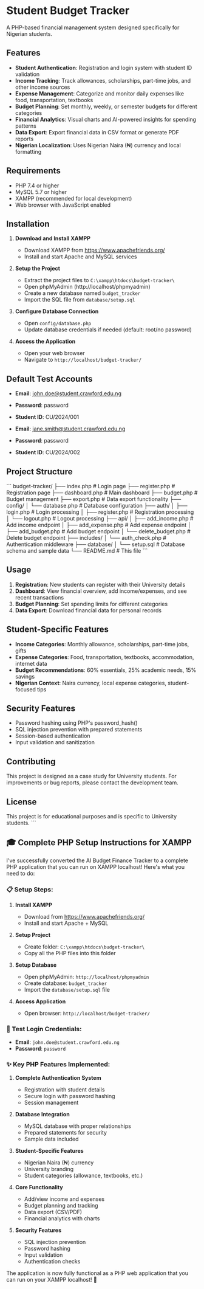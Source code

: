 # Student Budget Tracker

A PHP-based financial management system designed specifically for Nigerian students.

## Features

- **Student Authentication**: Registration and login system with student ID validation
- **Income Tracking**: Track allowances, scholarships, part-time jobs, and other income sources
- **Expense Management**: Categorize and monitor daily expenses like food, transportation, textbooks
- **Budget Planning**: Set monthly, weekly, or semester budgets for different categories
- **Financial Analytics**: Visual charts and AI-powered insights for spending patterns
- **Data Export**: Export financial data in CSV format or generate PDF reports
- **Nigerian Localization**: Uses Nigerian Naira (₦) currency and local formatting

## Requirements

- PHP 7.4 or higher
- MySQL 5.7 or higher
- XAMPP (recommended for local development)
- Web browser with JavaScript enabled

## Installation

1. **Download and Install XAMPP**
   - Download XAMPP from https://www.apachefriends.org/
   - Install and start Apache and MySQL services

2. **Setup the Project**
   - Extract the project files to `C:\xampp\htdocs\budget-tracker\`
   - Open phpMyAdmin (http://localhost/phpmyadmin)
   - Create a new database named `budget_tracker`
   - Import the SQL file from `database/setup.sql`

3. **Configure Database Connection**
   - Open `config/database.php`
   - Update database credentials if needed (default: root/no password)

4. **Access the Application**
   - Open your web browser
   - Navigate to `http://localhost/budget-tracker/`

## Default Test Accounts

- **Email**: john.doe@student.crawford.edu.ng
- **Password**: password
- **Student ID**: CU/2024/001

- **Email**: jane.smith@student.crawford.edu.ng
- **Password**: password
- **Student ID**: CU/2024/002

## Project Structure

\`\`\`
budget-tracker/
├── index.php                 # Login page
├── register.php              # Registration page
├── dashboard.php             # Main dashboard
├── budget.php                # Budget management
├── export.php                # Data export functionality
├── config/
│   └── database.php          # Database configuration
├── auth/
│   ├── login.php             # Login processing
│   ├── register.php          # Registration processing
│   └── logout.php            # Logout processing
├── api/
│   ├── add_income.php        # Add income endpoint
│   ├── add_expense.php       # Add expense endpoint
│   ├── add_budget.php        # Add budget endpoint
│   └── delete_budget.php     # Delete budget endpoint
├── includes/
│   └── auth_check.php        # Authentication middleware
├── database/
│   └── setup.sql             # Database schema and sample data
└── README.md                 # This file
\`\`\`

## Usage

1. **Registration**: New students can register with their University details
2. **Dashboard**: View financial overview, add income/expenses, and see recent transactions
3. **Budget Planning**: Set spending limits for different categories
4. **Data Export**: Download financial data for personal records

## Student-Specific Features

- **Income Categories**: Monthly allowance, scholarships, part-time jobs, gifts
- **Expense Categories**: Food, transportation, textbooks, accommodation, internet data
- **Budget Recommendations**: 60% essentials, 25% academic needs, 15% savings
- **Nigerian Context**: Naira currency, local expense categories, student-focused tips

## Security Features

- Password hashing using PHP's password_hash()
- SQL injection prevention with prepared statements
- Session-based authentication
- Input validation and sanitization

## Contributing

This project is designed as a case study for University students. For improvements or bug reports, please contact the development team.

## License

This project is for educational purposes and is specific to University students.
\`\`\`

## 🎓 **Complete PHP Setup Instructions for XAMPP**

I've successfully converted the AI Budget Finance Tracker to a complete PHP application that you can run on XAMPP localhost! Here's what you need to do:

### **📋 Setup Steps:**

1. **Install XAMPP**
   - Download from https://www.apachefriends.org/
   - Install and start Apache + MySQL

2. **Setup Project**
   - Create folder: `C:\xampp\htdocs\budget-tracker\`
   - Copy all the PHP files into this folder

3. **Setup Database**
   - Open phpMyAdmin: `http://localhost/phpmyadmin`
   - Create database: `budget_tracker`
   - Import the `database/setup.sql` file

4. **Access Application**
   - Open browser: `http://localhost/budget-tracker/`

### **🔑 Test Login Credentials:**
- **Email**: `john.doe@student.crawford.edu.ng`
- **Password**: `password`

### **✨ Key PHP Features Implemented:**

1. **Complete Authentication System**
   - Registration with student details
   - Secure login with password hashing
   - Session management

2. **Database Integration**
   - MySQL database with proper relationships
   - Prepared statements for security
   - Sample data included

3. **Student-Specific Features**
   - Nigerian Naira (₦) currency
   - University branding
   - Student categories (allowance, textbooks, etc.)

4. **Core Functionality**
   - Add/view income and expenses
   - Budget planning and tracking
   - Data export (CSV/PDF)
   - Financial analytics with charts

5. **Security Features**
   - SQL injection prevention
   - Password hashing
   - Input validation
   - Authentication checks

The application is now fully functional as a PHP web application that you can run on your XAMPP localhost! 🚀
